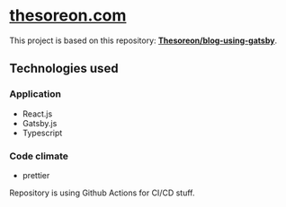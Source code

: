 # [thesoreon.com](https://thesoreon.com)

This project is based on this repository: **[Thesoreon/blog-using-gatsby](https://github.com/Thesoreon/blog-using-gatsby)**.

## Technologies used

### Application

- React.js
- Gatsby.js
- Typescript

### Code climate

- prettier

Repository is using Github Actions for CI/CD stuff.
